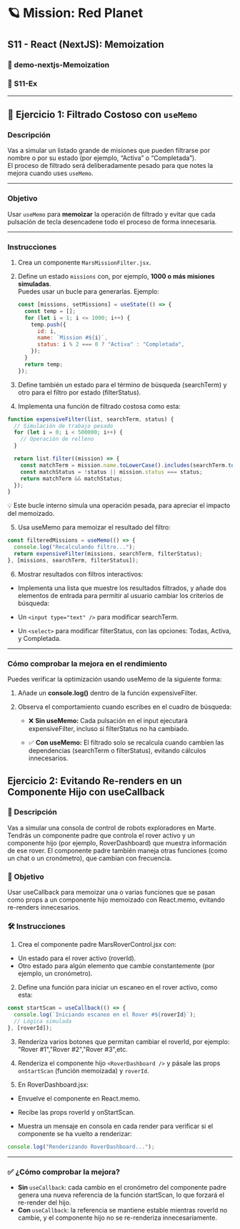 # 🪐 Mission: Red Planet

## S11 - React (NextJS): Memoization

### 📁 demo-nextjs-Memoization  
### 📄 S11-Ex

---

## 🧪 Ejercicio 1: Filtrado Costoso con `useMemo`

### Descripción
Vas a simular un listado grande de misiones que pueden filtrarse por nombre o por su estado (por ejemplo, “Activa” o “Completada”).  
El proceso de filtrado será deliberadamente pesado para que notes la mejora cuando uses `useMemo`.

---

### Objetivo
Usar `useMemo` para **memoizar** la operación de filtrado y evitar que cada pulsación de tecla desencadene todo el proceso de forma innecesaria.

---

### Instrucciones

1. Crea un componente `MarsMissionFilter.jsx`.

2. Define un estado `missions` con, por ejemplo, **1000 o más misiones simuladas**.  
   Puedes usar un bucle para generarlas. Ejemplo:

   ```jsx
   const [missions, setMissions] = useState(() => {
     const temp = [];
     for (let i = 1; i <= 1000; i++) {
       temp.push({
         id: i,
         name: `Mission #${i}`,
         status: i % 2 === 0 ? "Activa" : "Completada",
       });
     }
     return temp;
   });

3. Define también un estado para el término de búsqueda (searchTerm) y otro para el filtro por estado (filterStatus).

4. Implementa una función de filtrado costosa como esta:

  ```jsx
  function expensiveFilter(list, searchTerm, status) {
    // Simulación de trabajo pesado
    for (let i = 0; i < 500000; i++) {
      // Operación de relleno
    }

    return list.filter((mission) => {
      const matchTerm = mission.name.toLowerCase().includes(searchTerm.toLowerCase());
      const matchStatus = !status || mission.status === status;
      return matchTerm && matchStatus;
    });
  }
  ```
💡 Este bucle interno simula una operación pesada, para apreciar el impacto del memoizado.

5. Usa useMemo para memoizar el resultado del filtro:

```jsx
const filteredMissions = useMemo(() => {
  console.log("Recalculando filtro...");
  return expensiveFilter(missions, searchTerm, filterStatus);
}, [missions, searchTerm, filterStatus]);
```

6. Mostrar resultados con filtros interactivos:
- Implementa una lista que muestre los resultados filtrados, y añade dos elementos de entrada para permitir al usuario cambiar los criterios de búsqueda:

- Un ```<input type="text" />``` para modificar searchTerm.

- Un ```<select>``` para modificar filterStatus, con las opciones: Todas, Activa, y Completada.

---


### Cómo comprobar la mejora en el rendimiento
Puedes verificar la optimización usando useMemo de la siguiente forma:

1. Añade un <strong>console.log()</strong> dentro de la función expensiveFilter.

2. Observa el comportamiento cuando escribes en el cuadro de búsqueda:

    - ❌ <strong> Sin useMemo: </strong> Cada pulsación en el input ejecutará expensiveFilter, incluso si filterStatus no ha cambiado.

    - ✅ <strong>Con useMemo:</strong> El filtrado solo se recalcula cuando cambien las dependencias (searchTerm o filterStatus), evitando cálculos innecesarios.

## Ejercicio 2: Evitando Re-renders en un Componente Hijo con useCallback

### 🧠 Descripción
Vas a simular una consola de control de robots exploradores en Marte. Tendrás un componente padre que controla el rover activo y un componente hijo (por ejemplo, RoverDashboard) que muestra información de ese rover. El componente padre también maneja otras funciones (como un chat o un cronómetro), que cambian con frecuencia.

### 🎯 Objetivo
Usar useCallback para memoizar una o varias funciones que se pasan como props a un componente hijo memoizado con React.memo, evitando re-renders innecesarios.

### 🛠️ Instrucciones
1. Crea el componente padre MarsRoverControl.jsx con:

  - Un estado para el rover activo (roverId).
  - Otro estado para algún elemento que cambie constantemente (por ejemplo, un cronómetro).

2. Define una función para iniciar un escaneo en el rover activo, como esta:

```jsx
const startScan = useCallback(() => {
  console.log(`Iniciando escaneo en el Rover #${roverId}`);
  // Lógica simulada
}, [roverId]);
```
3. Renderiza varios botones que permitan cambiar el roverId, por ejemplo: "Rover #1","Rover #2","Rover #3",etc.

4. Renderiza el componente hijo ``<RoverDashboard />`` y pásale las props ``onStartScan`` (función memoizada) y ``roverId``.

5. En RoverDashboard.jsx:

  - Envuelve el componente en React.memo.

  - Recibe las props roverId y onStartScan.

  - Muestra un mensaje en consola en cada render para verificar si el componente se ha vuelto a renderizar:

```jsx 
console.log("Renderizando RoverDashboard..."); 
```
---

### ✅ ¿Cómo comprobar la mejora?
- <strong> Sin </strong> ``useCallback``: cada cambio en el cronómetro del componente padre genera una nueva referencia de la función startScan, lo que forzará el re-render del hijo.
- <strong> Con </strong> ``useCallback``: la referencia se mantiene estable mientras roverId no cambie, y el componente hijo no se re-renderiza innecesariamente.